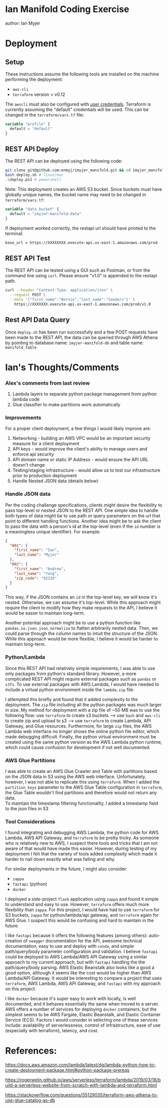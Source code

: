 # Ian Manifold Coding Exercise
author: Ian Myjer

# Deployment

## Setup
These instructions assume the following tools are installed on the machine performing the deployment:

  - `aws-cli`    
  - `terraform` version > v0.12     

The `awscli` must also be configured with [user credentials](https://docs.aws.amazon.com/cli/latest/userguide/cli-chap-configure.html#cli-quick-configuration). Terraform is currently assuming the "default" credentials will be used. This can be changed in the `terraform/vars.tf` file:
```terraform
variable "profile" {
  default = "default"
}
```


## REST API Deploy

The REST API can be deployed using the following code:
```bash
git clone git@github.com:enmyj/imyjer_manifold.git && cd imyjer_manifold
bash deploy.sh # linux/mac
.\deploy.ps1 # powershell
```

Note: This deployment creates an AWS S3 bucket. Since buckets must have globally unique names, the bucket name may need to be changed in `terraform/vars.tf`: 
```terraform
variable "data_bucket" {
  default = "imyjer-manifold-data"
}
```

If deployment worked correctly, the restapi url should have printed to the terminal: 

```bash
base_url = https://XXXXXXXX.execute-api.us-east-1.amazonaws.com/prod
```

## REST API Test

The REST API can be tested using a GUI such as Postman, or from the command line using `curl`. Please ensure "v1.0" is appended to the restapi path. 

```bash
curl --header "Content-Type: application/json" \
  --request POST \
  --data '{"first_name":"Bernie","last_name":"Sanders"}' \
    https://XXXXXXX.execute-api.us-east-1.amazonaws.com/prod/v1.0
```

## Rest API Data Query
Once `deploy.sh` has been run successfully and a few POST requests have been made to the REST API, the data can be queried through AWS Athena by pointing to database name: `imyjer-manifold-db` and table name: `manifold_table`


# Ian's Thoughts/Comments

### Alex's comments from last review

1. Lambda layers to separate python package management from python lambda code
2. Glue classifier to make partitions work automatically


### Improvements

For a proper client deployment, a few things I would likely improve are:

1. Networking - building an AWS VPC would be an important security measure for a client deployment
2. API keys - would improve the client's ability to manage users and enforce api security
3. API domain name or static IP Address - would ensure the API URL doesn't change
4. Testing/staging infrastructure - would allow us to test our infrastructure prior to production deployment
5. Handle Nested JSON data (details below)

### Handle JSON data
Per the coding challenge specifications, clients might desire the flexibility to pass top-level or nested JSON to the REST API. One simple idea to handle both types of data might be to use path or query parameters on the url that point to different handling functions. Another idea might be to ask the client to pass the data with a person's id at the top-level (even if the `id` number is a meaningless unique identifier). For example: 
```json
{
  "001": {
    "first_name": "Ian",
    "last_name": "Myjer"
  },
  "002": {
    "first_name": "Andrew",
    "last_name": "Yang",
    "zip_code": "92320"
  }
}
```
This way, if the JSON contains an `id` in the top-level key, we will know it's nested. Otherwise, we can assume it's top-level. While this approach might require the client to modify how they make requests to the API, I believe it would be easier to maintain long-term.    

Another potential approach might be to use a python function like `pandas.io.json.json_normalize` to flatten arbitrarily nested data. Then, we could parse through the column names to intuit the structure of the JSON. While this approach would be more flexible, I believe it would be harder to maintain long-term. 

### Python/Lambda

Since this REST API had relatively simple requirements, I was able to use only packages from python's standard library. However, a more complicated REST API might require external packages such as `pandas` or `s3fs`. To use external packages with AWS Lambda, I would have needed to include a virtual python environment inside the `lambda.zip` file.

I attempted this briefly and found that it added complexity to the deployment. The `zip` file including all the python packages was much larger in size. My method for deployment with a zip file of ~50 MB was to use the following flow: use `terraform` to create s3 buckets --> use `bash` and `aws-cli` to create zip and upload to s3 --> use `terraform` to create Lambda, API Gateway, and Glue resources. Furthermore, for large `zip` files, the AWS Lambda web interface no longer shows the online python file editor, which made debugging difficult. Finally, the python virtual environment must be created using the same python version as the AWS Lambda python runtime, which could cause confusion for development if not well documented. 

### AWS Glue Partitions

I was able to create an AWS Glue Crawler and Table with partitions based on the JSON data in S3 using the AWS web interface. Unfortunately, however, I was not able to replicate this using `terraform`. When I added the `partition_keys` parameter to the AWS Glue Table configuration in `terraform`, the Glue Table wouldn't find partitions and therefore would not return any data.    
To maintain the timestamp filtering functionality, I added a timestamp field to the json files in S3

### Tool Considerations

I found integrating and debugging AWS Lambda, the python code for AWS Lambda, AWS API Gateway, and `terraform` to be pretty tricky. As someone who is relatively new to AWS, I suspect there tools and tricks that I am not aware of that would have made this easier. However, during testing of my deployment I felt that the variety of tools added complexity which made it harder to nail down exactly what was failing and why.   

For similar deployments in the future, I might also consider: 

  - `zappa`
  - `fastapi` (python)
  - `docker`

I deployed a side-project `flask` application using `zappa` and found it simple to understand and easy to use. However, `terraform` offers much more flexibility than `zappa`. For this project, I would have had to use `terraform` for S3 buckets, `zappa` for python/lambda/api gateway, and `terraform` again for AWS Glue. I suspect this would be confusing and hard to maintain in the future.    

I like `fastapi` because it offers the following features (among others): auto-creation of `swagger` documentation for the API, awesome technical documentation, easy to use and deploy with `conda`, and simple path/query/body parameter configuration and validation. I believe `fastapi` could be deployed to AWS Lambda/AWS API Gateway using a similar approach to my current approach, but with `fastapi` handling the the path/query/body parsing. AWS Elastic Beanstalk also looks like a good a good option, although it seems like the cost would be higher than AWS Lambda/API Gateway. It would be interesting to compare a project that uses `terraform`, AWS Lambda, AWS API Gateway, and `fastapi` with my approach on this project.   

I like `docker` because it's super easy to work with locally, is well documented, and it behaves essentially the same when moved to a server. AWS offers a number of services for deploying `docker` containers, but the simplest seems to be AWS Fargate, Elastic Beanstalk, and Elastic Container Service (ECS). Factors I would consider in selecting one of these services include: availability of serverlessness, control of infrastructure, ease of use (especially with terraform), latency, and cost. 


# References:
https://docs.aws.amazon.com/lambda/latest/dg/lambda-python-how-to-create-deployment-package.html#python-package-prereqs

https://rogerwelin.github.io/aws/serverless/terraform/lambda/2019/03/18/build-a-serverless-website-from-scratch-with-lambda-and-terraform.html

https://stackoverflow.com/questions/55129035/terraform-aws-athena-to-use-glue-catalog-as-db
